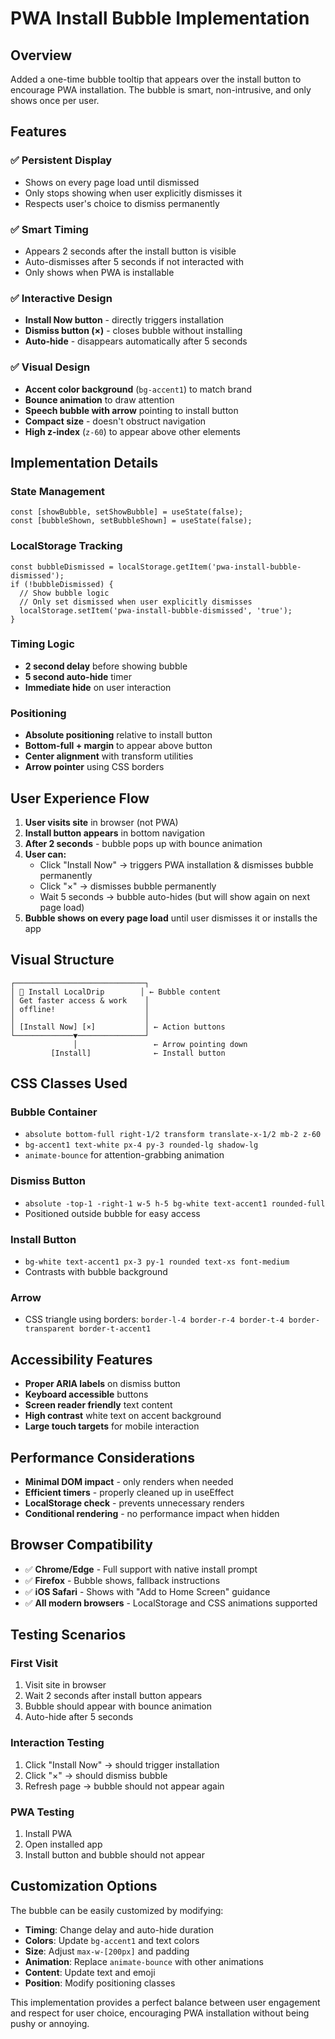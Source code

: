 # PWA Install Bubble Implementation

## Overview
Added a one-time bubble tooltip that appears over the install button to encourage PWA installation. The bubble is smart, non-intrusive, and only shows once per user.

## Features

### ✅ Persistent Display
- Shows on every page load until dismissed
- Only stops showing when user explicitly dismisses it
- Respects user's choice to dismiss permanently

### ✅ Smart Timing
- Appears 2 seconds after the install button is visible
- Auto-dismisses after 5 seconds if not interacted with
- Only shows when PWA is installable

### ✅ Interactive Design
- **Install Now button** - directly triggers installation
- **Dismiss button (×)** - closes bubble without installing
- **Auto-hide** - disappears automatically after 5 seconds

### ✅ Visual Design
- **Accent color background** (`bg-accent1`) to match brand
- **Bounce animation** to draw attention
- **Speech bubble with arrow** pointing to install button
- **Compact size** - doesn't obstruct navigation
- **High z-index** (`z-60`) to appear above other elements

## Implementation Details

### State Management
```tsx
const [showBubble, setShowBubble] = useState(false);
const [bubbleShown, setBubbleShown] = useState(false);
```

### LocalStorage Tracking
```tsx
const bubbleDismissed = localStorage.getItem('pwa-install-bubble-dismissed');
if (!bubbleDismissed) {
  // Show bubble logic
  // Only set dismissed when user explicitly dismisses
  localStorage.setItem('pwa-install-bubble-dismissed', 'true');
}
```

### Timing Logic
- **2 second delay** before showing bubble
- **5 second auto-hide** timer
- **Immediate hide** on user interaction

### Positioning
- **Absolute positioning** relative to install button
- **Bottom-full + margin** to appear above button
- **Center alignment** with transform utilities
- **Arrow pointer** using CSS borders

## User Experience Flow

1. **User visits site** in browser (not PWA)
2. **Install button appears** in bottom navigation
3. **After 2 seconds** - bubble pops up with bounce animation
4. **User can:**
   - Click "Install Now" → triggers PWA installation & dismisses bubble permanently
   - Click "×" → dismisses bubble permanently
   - Wait 5 seconds → bubble auto-hides (but will show again on next page load)
5. **Bubble shows on every page load** until user dismisses it or installs the app

## Visual Structure

```
┌─────────────────────────────┐
│ 📱 Install LocalDrip        │ ← Bubble content
│ Get faster access & work    │
│ offline!                    │
│                             │
│ [Install Now] [×]           │ ← Action buttons
└─────────────▼───────────────┘
              │                 ← Arrow pointing down
         [Install]              ← Install button
```

## CSS Classes Used

### Bubble Container
- `absolute bottom-full right-1/2 transform translate-x-1/2 mb-2 z-60`
- `bg-accent1 text-white px-4 py-3 rounded-lg shadow-lg`
- `animate-bounce` for attention-grabbing animation

### Dismiss Button
- `absolute -top-1 -right-1 w-5 h-5 bg-white text-accent1 rounded-full`
- Positioned outside bubble for easy access

### Install Button
- `bg-white text-accent1 px-3 py-1 rounded text-xs font-medium`
- Contrasts with bubble background

### Arrow
- CSS triangle using borders: `border-l-4 border-r-4 border-t-4 border-transparent border-t-accent1`

## Accessibility Features

- **Proper ARIA labels** on dismiss button
- **Keyboard accessible** buttons
- **Screen reader friendly** text content
- **High contrast** white text on accent background
- **Large touch targets** for mobile interaction

## Performance Considerations

- **Minimal DOM impact** - only renders when needed
- **Efficient timers** - properly cleaned up in useEffect
- **LocalStorage check** - prevents unnecessary renders
- **Conditional rendering** - no performance impact when hidden

## Browser Compatibility

- ✅ **Chrome/Edge** - Full support with native install prompt
- ✅ **Firefox** - Bubble shows, fallback instructions
- ✅ **iOS Safari** - Shows with "Add to Home Screen" guidance
- ✅ **All modern browsers** - LocalStorage and CSS animations supported

## Testing Scenarios

### First Visit
1. Visit site in browser
2. Wait 2 seconds after install button appears
3. Bubble should appear with bounce animation
4. Auto-hide after 5 seconds

### Interaction Testing
1. Click "Install Now" → should trigger installation
2. Click "×" → should dismiss bubble
3. Refresh page → bubble should not appear again

### PWA Testing
1. Install PWA
2. Open installed app
3. Install button and bubble should not appear

## Customization Options

The bubble can be easily customized by modifying:

- **Timing**: Change delay and auto-hide duration
- **Colors**: Update `bg-accent1` and text colors
- **Size**: Adjust `max-w-[200px]` and padding
- **Animation**: Replace `animate-bounce` with other animations
- **Content**: Update text and emoji
- **Position**: Modify positioning classes

This implementation provides a perfect balance between user engagement and respect for user choice, encouraging PWA installation without being pushy or annoying.